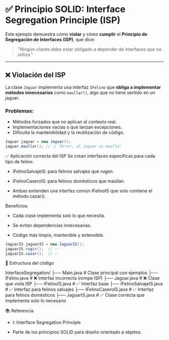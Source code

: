 # ✅ Principio SOLID: Interface Segregation Principle (ISP)

Este ejemplo demuestra cómo **violar** y cómo **cumplir** el **Principio de Segregación de Interfaces (ISP)**, que dice:

> "Ningún cliente debe estar obligado a depender de interfaces que no utiliza."

---

## ❌ Violación del ISP

La clase `Jaguar` implementa una interfaz `IFelino` que **obliga a implementar métodos innecesarios** como `maullar()`, algo que no tiene sentido en un jaguar.

### Problemas:
- Métodos forzados que no aplican al contexto real.
- Implementaciones vacías o que lanzan excepciones.
- Dificulta la mantenibilidad y la reutilización de código.

```java
Jaguar jaguar = new Jaguar();
jaguar.maullar(); // ⚠️ "Error, el jaguar no maulla"
```

✅ Aplicación correcta del ISP
Se crean interfaces específicas para cada tipo de felino:

 - IFelinoSalvajeIS: para felinos salvajes que rugen.

 - IFelinoCaseroIS: para felinos domésticos que maúllan.

 - Ambas extienden una interfaz común IFelinoIS que solo contiene el método cazar().

Beneficios:
 - Cada clase implementa solo lo que necesita.

 - Se evitan dependencias innecesarias.

 - Código más limpio, mantenible y extensible.

 ```java
JaguarIS jaguarIS = new JaguarIS();
jaguarIS.rugir();  // ✅
jaguarIS.cazar();  // ✅
 ```

 🧩 Estructura del código

 InterfaceSegregation/
├── Main.java                # Clase principal con ejemplos
├── IFelino.java             # ❌ Interfaz incorrecta (rompe ISP)
├── Jaguar.java              # ❌ Clase que viola ISP
├── IFelinoIS.java           # ✅ Interfaz base
├── IFelinoSalvajeIS.java    # ✅ Interfaz para felinos salvajes
├── IFelinoCaseroIS.java     # ✅ Interfaz para felinos domésticos
├── JaguarIS.java            # ✅ Clase correcta que implementa solo lo necesario


📚 Referencia
 - I: Interface Segregation Principle

 - Parte de los principios SOLID para diseño orientado a objetos.